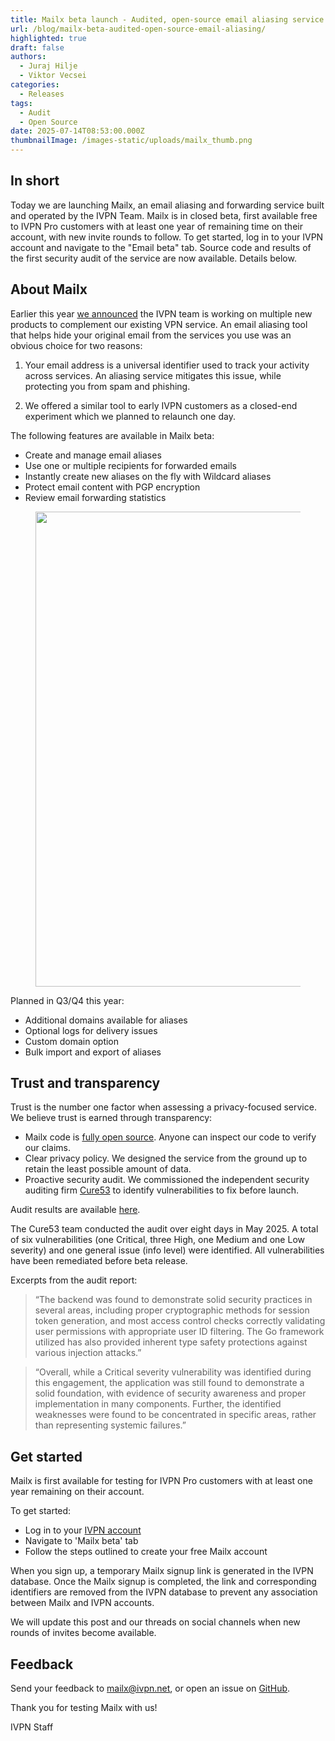 ```yaml
---
title: Mailx beta launch - Audited, open-source email aliasing service
url: /blog/mailx-beta-audited-open-source-email-aliasing/
highlighted: true
draft: false
authors:
  - Juraj Hilje
  - Viktor Vecsei
categories:
  - Releases
tags:
  - Audit
  - Open Source
date: 2025-07-14T08:53:00.000Z
thumbnailImage: /images-static/uploads/mailx_thumb.png
---
```

## In short

Today we are launching Mailx, an email aliasing and forwarding service built and operated by the IVPN Team. Mailx is in closed beta, first available free to IVPN Pro customers with at least one year of remaining time on their account, with new invite rounds to follow. To get started, log in to your IVPN account and navigate to the "Email beta" tab. Source code and results of the first security audit of the service are now available. Details below.

## About Mailx

Earlier this year [we announced][1] the IVPN team is working on multiple new products to complement our existing VPN service. An email aliasing tool that helps hide your original email from the services you use was an obvious choice for two reasons:

1. Your email address is a universal identifier used to track your activity across services. An aliasing service mitigates this issue, while protecting you from spam and phishing.

2. We offered a similar tool to early IVPN customers as a closed-end experiment which we planned to relaunch one day.

The following features are available in Mailx beta:

- Create and manage email aliases 
- Use one or multiple recipients for forwarded emails
- Instantly create new aliases on the fly with Wildcard aliases 
- Protect email content with PGP encryption
- Review email forwarding statistics 

<figure class="center">
    <img width="760px" src="/images-static/uploads/mailx_demo.png"> 
</figure>

Planned in Q3/Q4 this year:

- Additional domains available for aliases
- Optional logs for delivery issues
- Custom domain option 
- Bulk import and export of aliases


## Trust and transparency

Trust is the number one factor when assessing a privacy-focused service. We believe trust is earned through transparency:

- Mailx code is [fully open source][2]. Anyone can inspect our code to verify our claims.
- Clear privacy policy. We designed the service from the ground up to retain the least possible amount of data.
- Proactive security audit. We commissioned the independent security auditing firm [Cure53][3] to identify vulnerabilities to fix before launch.

Audit results are available [here][4].

The Cure53 team conducted the audit over eight days in May 2025. A total of six vulnerabilities (one Critical, three High, one Medium and one Low severity) and one general issue (info level) were identified. All vulnerabilities have been remediated before beta release.

Excerpts from the audit report:

> “The backend was found to demonstrate solid security practices in several areas, including proper cryptographic methods for session token generation, and most access control checks correctly validating user permissions with appropriate user ID filtering. The Go framework utilized has also provided inherent type safety protections against various injection attacks.”

> “Overall, while a Critical severity vulnerability was identified during this engagement, the application was still found to demonstrate a solid foundation, with evidence of security awareness and proper implementation in many components. Further, the identified weaknesses were found to be concentrated in specific areas, rather than representing systemic failures.”


## Get started

Mailx is first available for testing for IVPN Pro customers with at least one year remaining on their account.

To get started:

- Log in to your [IVPN account][5]
- Navigate to 'Mailx beta' tab
- Follow the steps outlined to create your free Mailx account

When you sign up, a temporary Mailx signup link is generated in the IVPN database. Once the Mailx signup is completed, the link and corresponding identifiers are removed from the IVPN database to prevent any association between Mailx and IVPN accounts. 

We will update this post and our threads on social channels when new rounds of invites become available. 

## Feedback

Send your feedback to [mailx@ivpn.net](mailto:mailx@ivpn.net), or open an issue on [GitHub][2]. 

Thank you for testing Mailx with us!

IVPN Staff

[1]: https://www.ivpn.net/blog/ivpn-year-in-review-plans-for-2025/
[2]: https://github.com/ivpn/mailx
[3]: https://cure53.de/
[4]: NEEDS_LINK
[5]: https://www.ivpn.net/account/


